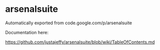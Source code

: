 # arsenalsuite
Automatically exported from code.google.com/p/arsenalsuite

Documentation here:

https://github.com/justajeffy/arsenalsuite/blob/wiki/TableOfContents.md
